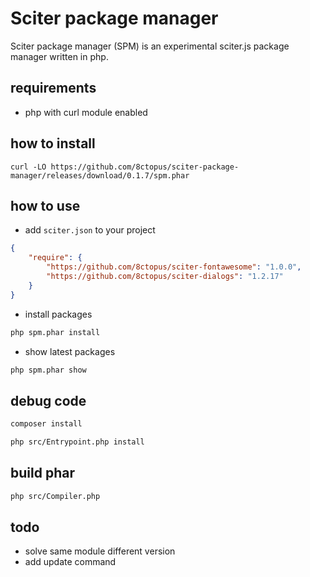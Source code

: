 # Sciter package manager

Sciter package manager (SPM) is an experimental sciter.js package manager written in php.

## requirements

- php with curl module enabled

## how to install

    curl -LO https://github.com/8ctopus/sciter-package-manager/releases/download/0.1.7/spm.phar

## how to use

* add `sciter.json` to your project

```json
{
    "require": {
        "https://github.com/8ctopus/sciter-fontawesome": "1.0.0",
        "https://github.com/8ctopus/sciter-dialogs": "1.2.17"
    }
}
```

* install packages

```sh
php spm.phar install
```

* show latest packages

```sh
php spm.phar show
```

## debug code

```sh
composer install

php src/Entrypoint.php install
```

## build phar

```sh
php src/Compiler.php
```

## todo

- solve same module different version
- add update command
